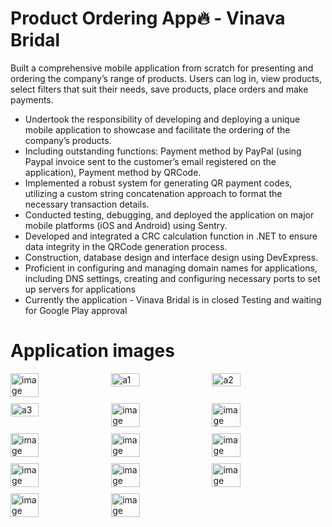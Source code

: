 # Product Ordering App🔥 - Vinava Bridal
Built a comprehensive mobile application from scratch for presenting and ordering the
company’s range of products. Users can log in, view products, select filters that suit their needs, save products,
place orders and make payments.
- Undertook the responsibility of developing and deploying a unique mobile application to showcase and facilitate the
ordering of the company’s products.
- Including outstanding functions: Payment method by PayPal (using Paypal invoice sent to the customer’s email
registered on the application), Payment method by QRCode.
- Implemented a robust system for generating QR payment codes, utilizing a custom string concatenation approach
to format the necessary transaction details.
- Conducted testing, debugging, and deployed the application on major mobile platforms (iOS and Android) using
Sentry.
- Developed and integrated a CRC calculation function in .NET to ensure data integrity in the QRCode generation
process.
- Construction, database design and interface design using DevExpress.
- Proficient in configuring and managing domain names for applications, including DNS settings, creating and
configuring necessary ports to set up servers for applications
- Currently the application - Vinava Bridal is in closed Testing and waiting for Google Play approval

# Application images
<div style="display: flex; flex-wrap: wrap; gap: 10px;">
    <img src="https://github.com/quochungdev/vinavabridal/assets/89074949/cd2ef8f5-4508-48db-bc12-0bdd1f7c6592" alt="image" style="width: 30%;">
    <img src="https://github.com/quochungdev/vinavabridal/assets/89074949/4126a18f-5c46-442d-8f9f-7e57952c2e43" alt="a1" style="width: 30%;">
    <img src="https://github.com/quochungdev/vinavabridal/assets/89074949/14af588f-fbca-4948-b960-809469ec13bd" alt="a2" style="width: 30%;">
    <img src="https://github.com/quochungdev/vinavabridal/assets/89074949/b8c1905a-d674-4e0d-af12-9d30e77f3da7" alt="a3" style="width: 30%;">
    <img src="https://github.com/quochungdev/vinavabridal/assets/89074949/fc1be226-b877-418a-ad91-afc0eb70a1cd" alt="image" style="width: 30%;">
    <img src="https://github.com/quochungdev/vinavabridal/assets/89074949/fb046214-ed7e-4457-94d1-1a0fd2eca897" alt="image" style="width: 30%;">
    <img src="https://github.com/quochungdev/vinavabridal/assets/89074949/fe47e6d6-0d9d-4997-bab4-59af38014f19" alt="image" style="width: 30%;">
    <img src="https://github.com/quochungdev/vinavabridal/assets/89074949/e419a8e8-9e38-4b49-9b85-a7c564513686" alt="image" style="width: 30%;">
    <img src="https://github.com/quochungdev/vinavabridal/assets/89074949/041db5c1-9a10-45c6-b743-b8831f661961" alt="image" style="width: 30%;">
    <img src="https://github.com/quochungdev/vinavabridal/assets/89074949/32df678b-6331-4fb0-8df4-8b8c35e92ffe" alt="image" style="width: 30%;">
    <img src="https://github.com/quochungdev/vinavabridal/assets/89074949/7d3bfb95-bdc7-459d-98d8-10b22bb60932" alt="image" style="width: 30%;">
    <img src="https://github.com/quochungdev/vinavabridal/assets/89074949/679df970-623b-410c-a060-7a14975acdc7" alt="image" style="width: 30%;">
    <img src="https://github.com/quochungdev/vinavabridal/assets/89074949/c58c1334-cb00-4755-99ce-187f64d19c9e" alt="image" style="width: 30%;">
    <img src="https://github.com/quochungdev/vinavabridal/assets/89074949/7f1e5f1e-6262-4dc9-b2d2-105af1952ce4" alt="image" style="width: 30%;">
</div>
